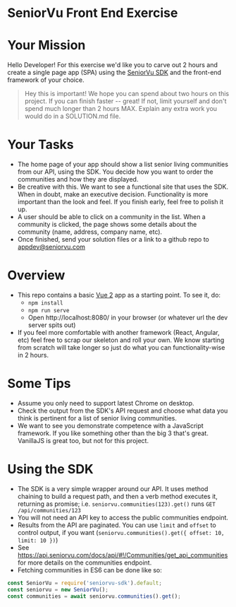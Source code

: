 # SeniorVu Front End Exercise

# Your Mission

Hello Developer! For this exercise we'd like you to carve out 2 hours and create a single page app
(SPA) using the [SeniorVu SDK](https://github.com/SeniorVu/seniorvu-sdk) and the front-end framework of your choice.

> Hey this is important! We hope you can spend about two hours on this project. If you can finish faster -- great!
> If not, limit yourself and don't spend much longer than 2 hours MAX. Explain any extra work you would do in a
> SOLUTION.md file.

# Your Tasks

* The home page of your app should show a list senior living communities from our API, using the SDK.
  You decide how you want to order the communities and how they are displayed.
* Be creative with this. We want to see a functional site that uses the SDK. When in doubt, make an executive decision.
  Functionality is more important than the look and feel. If you finish early, feel free to polish it up.
* A user should be able to click on a community in the list. When a community is clicked, the page shows some details about the community (name, address, company name, etc).
* Once finished, send your solution files or a link to a github repo to appdev@seniorvu.com

# Overview

* This repo contains a basic [Vue 2](https://vuejs.org/) app as a starting point. To see it, do:
  * `npm install`
  * `npm run serve`
  * Open http://localhost:8080/ in your browser (or whatever url the dev server spits out)
* If you feel more comfortable with another framework (React, Angular, etc) feel free to scrap our skeleton and roll
  your own. We know starting from scratch will take longer so just do what you can functionality-wise in 2 hours.

# Some Tips

* Assume you only need to support latest Chrome on desktop.
* Check the output from the SDK's API request and choose what data you think is pertinent for a list of senior living
  communities.
* We want to see you demonstrate competence with a JavaScript framework. If you like something other than the big 3
  that's great. VanillaJS is great too, but not for this project.

# Using the SDK

* The SDK is a very simple wrapper around our API. It uses method chaining to build a request path, and then a verb method
  executes it, returning as promise; i.e. `seniorvu.communities(123).get()` runs `GET /api/communities/123`
* You will not need an API key to access the public communities endpoint.
* Results from the API are paginated. You can use `limit` and `offset` to control output, if you want
  (`seniorvu.communities().get({ offset: 10, limit: 10 })`)
* See https://api.seniorvu.com/docs/api/#!/Communities/get_api_communities for more details on the communities endpoint.
* Fetching communities in ES6 can be done like so:

```js
const SeniorVu = require('seniorvu-sdk').default;
const seniorvu = new SeniorVu();
const communities = await seniorvu.communities().get();
```